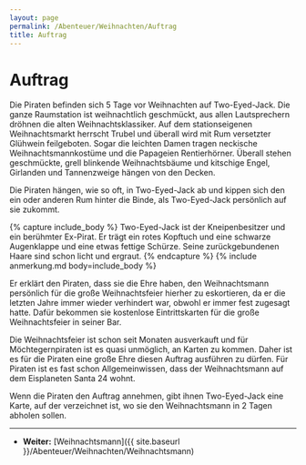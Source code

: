 ```yaml
---
layout: page
permalink: /Abenteuer/Weihnachten/Auftrag
title: Auftrag
---
```


# Auftrag

Die Piraten befinden sich 5 Tage vor Weihnachten auf Two-Eyed-Jack. Die ganze Raumstation ist weihnachtlich geschmückt, aus allen Lautsprechern dröhnen die alten Weihnachtsklassiker. Auf dem stationseigenen Weihnachtsmarkt herrscht Trubel und überall wird mit Rum versetzter Glühwein feilgeboten. Sogar die leichten Damen tragen neckische Weihnachtsmannkostüme und die Papageien Rentierhörner. Überall stehen geschmückte, grell blinkende Weihnachtsbäume und kitschige Engel, Girlanden und Tannenzweige hängen von den Decken.

Die Piraten hängen, wie so oft, in Two-Eyed-Jack ab und kippen sich den ein oder anderen Rum hinter die Binde, als Two-Eyed-Jack persönlich auf sie zukommt.

{% capture include_body %}
Two-Eyed-Jack ist der Kneipenbesitzer und ein berühmter Ex-Pirat. Er trägt ein rotes Kopftuch und eine schwarze Augenklappe und eine etwas fettige Schürze. Seine zurückgebundenen Haare sind schon licht und ergraut.
{% endcapture %}
{% include anmerkung.md body=include_body %}

Er erklärt den Piraten, dass sie die Ehre haben, den Weihnachtsmann persönlich für die große Weihnachtsfeier hierher zu eskortieren, da er die letzten Jahre immer wieder verhindert war, obwohl er immer fest zugesagt hatte. Dafür bekommen sie kostenlose Eintrittskarten für die große Weihnachtsfeier in seiner Bar.

Die Weihnachtsfeier ist schon seit Monaten ausverkauft und für Möchtegernpiraten ist es quasi unmöglich, an Karten zu kommen. Daher ist es für die Piraten eine große Ehre diesen Auftrag ausführen zu dürfen. Für Piraten ist es fast schon Allgemeinwissen, dass der Weihnachtsmann auf dem Eisplaneten Santa 24 wohnt.

Wenn die Piraten den Auftrag annehmen, gibt ihnen Two-Eyed-Jack eine Karte, auf der verzeichnet ist, wo sie den Weihnachtsmann in 2 Tagen abholen sollen.

***

- **Weiter:** [Weihnachtsmann]({{ site.baseurl }}/Abenteuer/Weihnachten/Weihnachtsmann)
